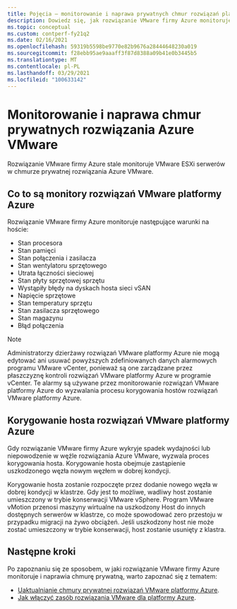 ```yaml
---
title: Pojęcia — monitorowanie i naprawa prywatnych chmur rozwiązań platformy Azure VMware
description: Dowiedz się, jak rozwiązanie VMware firmy Azure monitoruje i naprawia serwery VMware ESXi w chmurze prywatnej rozwiązania Azure VMware.
ms.topic: conceptual
ms.custom: contperf-fy21q2
ms.date: 02/16/2021
ms.openlocfilehash: 59319b5598be9770e82b9676a28444648230a019
ms.sourcegitcommit: f28ebb95ae9aaaff3f87d8388a09b41e0b3445b5
ms.translationtype: MT
ms.contentlocale: pl-PL
ms.lasthandoff: 03/29/2021
ms.locfileid: "100633142"
---
```

# <a name="monitor-and-repair-azure-vmware-solution-private-clouds"></a>Monitorowanie i naprawa chmur prywatnych rozwiązania Azure VMware

Rozwiązanie VMware firmy Azure stale monitoruje VMware ESXi serwerów w chmurze prywatnej rozwiązania Azure VMware. 

## <a name="what-azure-vmware-solution-monitors"></a>Co to są monitory rozwiązań VMware platformy Azure

Rozwiązanie VMware firmy Azure monitoruje następujące warunki na hoście:  

- Stan procesora 
- Stan pamięci 
- Stan połączenia i zasilacza 
- Stan wentylatoru sprzętowego 
- Utrata łączności sieciowej 
- Stan płyty sprzętowej sprzętu 
- Wystąpiły błędy na dyskach hosta sieci vSAN 
- Napięcie sprzętowe 
- Stan temperatury sprzętu 
- Stan zasilacza sprzętowego 
- Stan magazynu 
- Błąd połączenia 

> [!NOTE]
> Administratorzy dzierżawy rozwiązań VMware platformy Azure nie mogą edytować ani usuwać powyższych zdefiniowanych danych alarmowych programu VMware vCenter, ponieważ są one zarządzane przez płaszczyznę kontroli rozwiązań VMware platformy Azure w programie vCenter. Te alarmy są używane przez monitorowanie rozwiązań VMware platformy Azure do wyzwalania procesu korygowania hostów rozwiązań VMware platformy Azure.

## <a name="azure-vmware-solution-host-remediation"></a>Korygowanie hosta rozwiązań VMware platformy Azure  

Gdy rozwiązanie VMware firmy Azure wykryje spadek wydajności lub niepowodzenie w węźle rozwiązania Azure VMware, wyzwala proces korygowania hosta. Korygowanie hosta obejmuje zastąpienie uszkodzonego węzła nowym węzłem w dobrej kondycji.  

Korygowanie hosta zostanie rozpoczęte przez dodanie nowego węzła w dobrej kondycji w klastrze. Gdy jest to możliwe, wadliwy host zostanie umieszczony w trybie konserwacji VMware vSphere. Program VMware vMotion przenosi maszyny wirtualne na uszkodzony Host do innych dostępnych serwerów w klastrze, co może spowodować zero przestoju w przypadku migracji na żywo obciążeń. Jeśli uszkodzony host nie może zostać umieszczony w trybie konserwacji, host zostanie usunięty z klastra.

## <a name="next-steps"></a>Następne kroki

Po zapoznaniu się ze sposobem, w jaki rozwiązanie VMware firmy Azure monitoruje i naprawia chmurę prywatną, warto zapoznać się z tematem:

- [Uaktualnianie chmury prywatnej rozwiązań VMware platformy Azure](concepts-upgrades.md).
- [Jak włączyć zasób rozwiązania VMware dla platformy Azure](enable-azure-vmware-solution.md).

